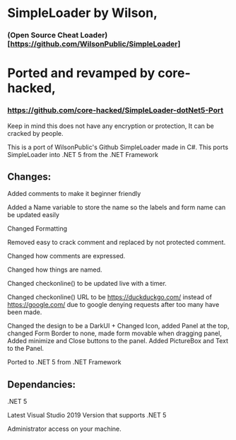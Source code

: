 
# SimpleLoader by Wilson, 
### (Open Source Cheat Loader)[https://github.com/WilsonPublic/SimpleLoader] 

# Ported and revamped by core-hacked, 
### https://github.com/core-hacked/SimpleLoader-dotNet5-Port  

 Keep in mind this does not have any encryption or protection, It can be cracked by people. 

 This is a port of WilsonPublic's Github SimpleLoader made in C#. This ports SimpleLoader into .NET 5 from the .NET Framework


 ## Changes:
 
 Added comments to make it beginner friendly

 Added a Name variable to store the name so the labels and form name can be updated easily
 
 Changed Formatting
 
 Removed easy to crack comment and replaced by not protected comment.
 
 Changed how comments are expressed.
 
 Changed how things are named.
 
 Changed checkonline() to be updated live with a timer.
 
 Changed checkonline() URL to be https://duckduckgo.com/ instead of https://google.com/ due to google denying requests after too many have been made.
 
 Changed the design to be a DarkUI + Changed Icon, added Panel at the top, changed Form Border to none, made form movable when dragging panel, Added minimize and Close buttons to the panel. Added PictureBox and Text to the Panel.
 
 Ported to .NET 5 from .NET Framework

 ## Dependancies:
 
 .NET 5 
 
 Latest Visual Studio 2019 Version that supports .NET 5
 
 Administrator access on your machine.

 
